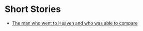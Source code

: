 # Short Stories

* [The man who went to Heaven and who was able to compare](https://github.com/arashafiei/short_stories/wiki/The-man-who-went-to-Heaven-and-who-was-able-to-compare)
